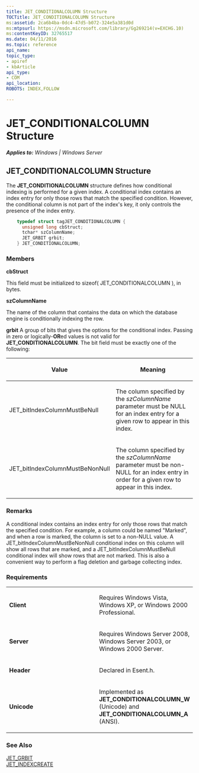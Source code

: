 ```yaml
---
title: JET_CONDITIONALCOLUMN Structure
TOCTitle: JET_CONDITIONALCOLUMN Structure
ms:assetid: 2ca6b4ba-0dc4-47d5-b072-324e5a381d0d
ms:mtpsurl: https://msdn.microsoft.com/library/Gg269214(v=EXCHG.10)
ms:contentKeyID: 32765517
ms.date: 04/11/2016
ms.topic: reference
api_name: 
topic_type: 
- apiref
- kbArticle
api_type: 
- COM
api_location: 
ROBOTS: INDEX,FOLLOW

---
```


# JET_CONDITIONALCOLUMN Structure


_**Applies to:** Windows | Windows Server_

## JET_CONDITIONALCOLUMN Structure

The **JET_CONDITIONALCOLUMN** structure defines how conditional indexing is performed for a given index. A conditional index contains an index entry for only those rows that match the specified condition. However, the conditional column is not part of the index's key, it only controls the presence of the index entry.

```cpp
    typedef struct tagJET_CONDITIONALCOLUMN {
      unsigned long cbStruct;
      tchar* szColumnName;
      JET_GRBIT grbit;
    } JET_CONDITIONALCOLUMN;
```

### Members

**cbStruct**

This field must be initialized to sizeof( JET_CONDITIONALCOLUMN ), in bytes.

**szColumnName**

The name of the column that contains the data on which the database engine is conditionally indexing the row.

**grbit** A group of bits that gives the options for the conditional index. Passing in zero or logically-**OR**ed values is not valid for **JET_CONDITIONALCOLUMN**. The bit field must be exactly one of the following:

<table>
<colgroup>
<col style="width: 50%" />
<col style="width: 50%" />
</colgroup>
<thead>
<tr class="header">
<th><p>Value</p></th>
<th><p>Meaning</p></th>
</tr>
</thead>
<tbody>
<tr class="odd">
<td><p>JET_bitIndexColumnMustBeNull</p></td>
<td><p>The column specified by the <em>szColumnName</em> parameter must be NULL for an index entry for a given row to appear in this index.</p></td>
</tr>
<tr class="even">
<td><p>JET_bitIndexColumnMustBeNonNull</p></td>
<td><p>The column specified by the <em>szColumnName</em> parameter must be non-NULL for an index entry in order for a given row to appear in this index.</p></td>
</tr>
</tbody>
</table>


### Remarks

A conditional index contains an index entry for only those rows that match the specified condition. For example, a column could be named "Marked", and when a row is marked, the column is set to a non-NULL value. A JET_bitIndexColumnMustBeNonNull conditional index on this column will show all rows that are marked, and a JET_bitIndexColumnMustBeNull conditional index will show rows that are not marked. This is also a convenient way to perform a flag deletion and garbage collecting index.

### Requirements

<table>
<colgroup>
<col style="width: 50%" />
<col style="width: 50%" />
</colgroup>
<tbody>
<tr class="odd">
<td><p><strong>Client</strong></p></td>
<td><p>Requires Windows Vista, Windows XP, or Windows 2000 Professional.</p></td>
</tr>
<tr class="even">
<td><p><strong>Server</strong></p></td>
<td><p>Requires Windows Server 2008, Windows Server 2003, or Windows 2000 Server.</p></td>
</tr>
<tr class="odd">
<td><p><strong>Header</strong></p></td>
<td><p>Declared in Esent.h.</p></td>
</tr>
<tr class="even">
<td><p><strong>Unicode</strong></p></td>
<td><p>Implemented as <strong>JET_CONDITIONALCOLUMN_W</strong> (Unicode) and <strong>JET_CONDITIONALCOLUMN_A</strong> (ANSI).</p></td>
</tr>
</tbody>
</table>


### See Also

[JET_GRBIT](gg294066\(v=exchg.10\).md)  
[JET_INDEXCREATE](gg269186\(v=exchg.10\).md)

